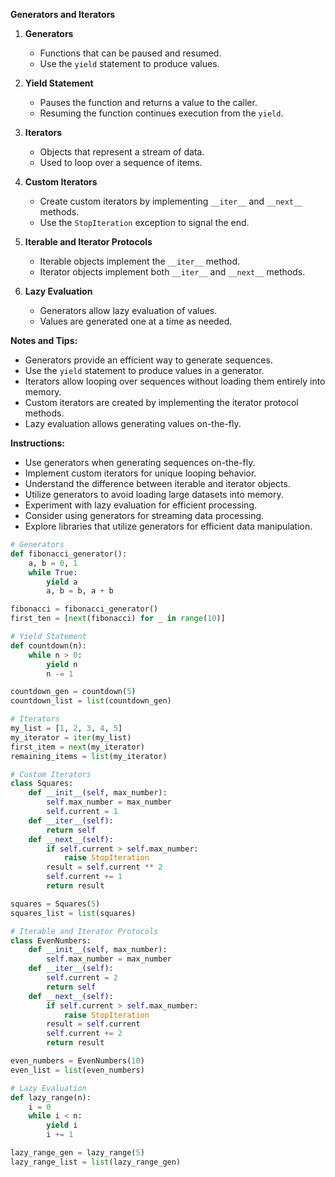 **Generators and Iterators**

1. **Generators**
   - Functions that can be paused and resumed.
   - Use the `yield` statement to produce values.
   
2. **Yield Statement**
   - Pauses the function and returns a value to the caller.
   - Resuming the function continues execution from the `yield`.
   
3. **Iterators**
   - Objects that represent a stream of data.
   - Used to loop over a sequence of items.
   
4. **Custom Iterators**
   - Create custom iterators by implementing `__iter__` and `__next__` methods.
   - Use the `StopIteration` exception to signal the end.
   
5. **Iterable and Iterator Protocols**
   - Iterable objects implement the `__iter__` method.
   - Iterator objects implement both `__iter__` and `__next__` methods.
   
6. **Lazy Evaluation**
   - Generators allow lazy evaluation of values.
   - Values are generated one at a time as needed.

**Notes and Tips:**
- Generators provide an efficient way to generate sequences.
- Use the `yield` statement to produce values in a generator.
- Iterators allow looping over sequences without loading them entirely into memory.
- Custom iterators are created by implementing the iterator protocol methods.
- Lazy evaluation allows generating values on-the-fly.

**Instructions:**
- Use generators when generating sequences on-the-fly.
- Implement custom iterators for unique looping behavior.
- Understand the difference between iterable and iterator objects.
- Utilize generators to avoid loading large datasets into memory.
- Experiment with lazy evaluation for efficient processing.
- Consider using generators for streaming data processing.
- Explore libraries that utilize generators for efficient data manipulation.


```python
# Generators
def fibonacci_generator():
    a, b = 0, 1
    while True:
        yield a
        a, b = b, a + b

fibonacci = fibonacci_generator()
first_ten = [next(fibonacci) for _ in range(10)]

# Yield Statement
def countdown(n):
    while n > 0:
        yield n
        n -= 1

countdown_gen = countdown(5)
countdown_list = list(countdown_gen)

# Iterators
my_list = [1, 2, 3, 4, 5]
my_iterator = iter(my_list)
first_item = next(my_iterator)
remaining_items = list(my_iterator)

# Custom Iterators
class Squares:
    def __init__(self, max_number):
        self.max_number = max_number
        self.current = 1
    def __iter__(self):
        return self
    def __next__(self):
        if self.current > self.max_number:
            raise StopIteration
        result = self.current ** 2
        self.current += 1
        return result

squares = Squares(5)
squares_list = list(squares)

# Iterable and Iterator Protocols
class EvenNumbers:
    def __init__(self, max_number):
        self.max_number = max_number
    def __iter__(self):
        self.current = 2
        return self
    def __next__(self):
        if self.current > self.max_number:
            raise StopIteration
        result = self.current
        self.current += 2
        return result

even_numbers = EvenNumbers(10)
even_list = list(even_numbers)

# Lazy Evaluation
def lazy_range(n):
    i = 0
    while i < n:
        yield i
        i += 1

lazy_range_gen = lazy_range(5)
lazy_range_list = list(lazy_range_gen)
```

